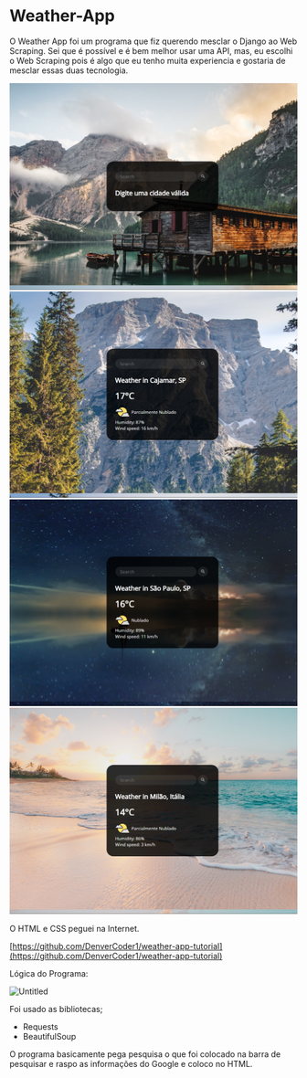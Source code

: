 # Weather-App

O Weather App foi um programa que fiz querendo mesclar o Django ao Web Scraping. Sei que é possível e é bem melhor usar uma API, mas, eu escolhi o Web Scraping pois é algo que eu tenho muita experiencia e gostaria de mesclar essas duas tecnologia.

![Untitled](img1) ![Untitled](img2)
![Untitled](img3) ![Untitled](img4)


O HTML e CSS peguei na Internet.

[https://github.com/DenverCoder1/weather-app-tutorial](https://github.com/DenverCoder1/weather-app-tutorial)

Lógica do Programa:

![Untitled](https://s3-us-west-2.amazonaws.com/secure.notion-static.com/43744244-f2c8-4218-8ed8-b2cf2b3e6434/Untitled.png)

Foi usado as bibliotecas;

- Requests
- BeautifulSoup

O programa basicamente pega pesquisa o que foi colocado na barra de pesquisar e raspo as informações do Google e coloco no HTML.
